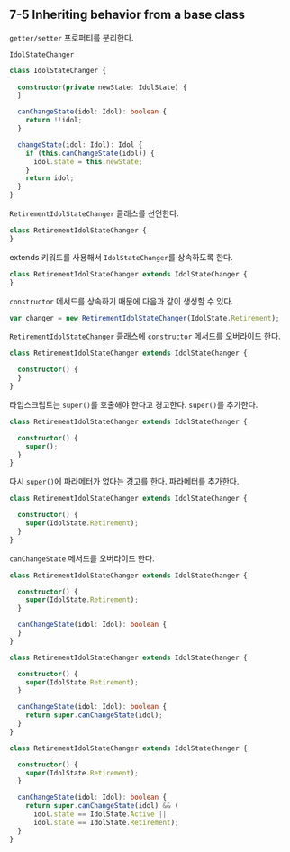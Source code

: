 ## 7-5 Inheriting behavior from a base class

`getter/setter` 프로퍼티를 분리한다.

`IdolStateChanger`
```ts
class IdolStateChanger {
  
  constructor(private newState: IdolState) {
  }

  canChangeState(idol: Idol): boolean {
    return !!idol;
  }

  changeState(idol: Idol): Idol {
    if (this.canChangeState(idol)) {
      idol.state = this.newState;
    }
    return idol;
  }
}
```

`RetirementIdolStateChanger` 클래스를 선언한다.
```ts
class RetirementIdolStateChanger {
}
```


extends 키워드를 사용해서 `IdolStateChanger`를 상속하도록 한다.
```ts
class RetirementIdolStateChanger extends IdolStateChanger {
}
```

`constructor` 메서드를 상속하기 때문에 다음과 같이 생성할 수 있다.
```ts
var changer = new RetirementIdolStateChanger(IdolState.Retirement);
```

`RetirementIdolStateChanger` 클래스에 `constructor` 메서드를 오버라이드 한다.
```ts
class RetirementIdolStateChanger extends IdolStateChanger {

  constructor() {
  }
}
```

타입스크립트는 `super()`를 호출해야 한다고 경고한다. `super()`를 추가한다.
```ts
class RetirementIdolStateChanger extends IdolStateChanger {

  constructor() {
    super();
  }
}
```

다시 `super()`에 파라메터가 없다는 경고를 한다. 파라메터를 추가한다.
```ts
class RetirementIdolStateChanger extends IdolStateChanger {

  constructor() {
    super(IdolState.Retirement);
  }
}
```

`canChangeState` 메서드를 오버라이드 한다.
```ts
class RetirementIdolStateChanger extends IdolStateChanger {

  constructor() {
    super(IdolState.Retirement);
  }

  canChangeState(idol: Idol): boolean {
  }
}
```

```ts
class RetirementIdolStateChanger extends IdolStateChanger {

  constructor() {
    super(IdolState.Retirement);
  }

  canChangeState(idol: Idol): boolean {
    return super.canChangeState(idol);
  }
}
```


```ts
class RetirementIdolStateChanger extends IdolStateChanger {

  constructor() {
    super(IdolState.Retirement);
  }

  canChangeState(idol: Idol): boolean {
    return super.canChangeState(idol) && (
      idol.state == IdolState.Active ||
      idol.state == IdolState.Retirement);
  }
}
```
